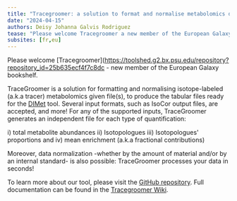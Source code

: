 ```yaml
---
title: "Tracegroomer: a solution to format and normalise metabolomics data for DIMet tool"
date: "2024-04-15"
authors: Deisy Johanna Galvis Rodriguez
tease: "Please welcome Tracegroomer a new member of the European Galaxy bookshelf"
subsites: [fr,eu]
---
```


Please welcome [Tracegroomer](https://toolshed.g2.bx.psu.edu/repository?repository_id=25b635ecf4f7c8dc - new member of the European Galaxy bookshelf.

TraceGroomer is a solution for formatting and normalising isotope-labeled (a.k.a tracer) metabolomics given file(s), to produce the tabular files ready for the [DIMet](https://usegalaxy.eu/root?tool_id=toolshed.g2.bx.psu.edu/repos/iuc/dimet_differential_analysis/dimet_differential_analysis/0.2.4+galaxy1) tool.
Several input formats, such as IsoCor output files, are accepted, and more! For any of the supported inputs, TraceGroomer generates an independent file for each type of quantification:

i) total metabolite abundances
ii) Isotopologues
iii) Isotopologues' proportions and
iv) mean enrichment (a.k.a fractional contributions)

Moreover, data normalization -whether by the amount of material and/or by an internal standard- is also possible: TraceGroomer processes your data in seconds!

To learn more about our tool, please visit the [GitHub repository](https://github.com/cbib/TraceGroomer). Full documentation can be found in the [Tracegroomer Wiki](https://github.com/cbib/TraceGroomer/wiki).

